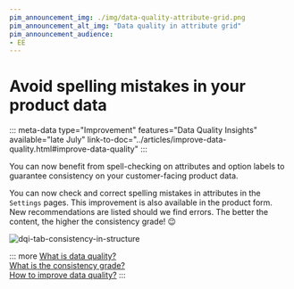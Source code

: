 ```yaml
---
pim_announcement_img: ./img/data-quality-attribute-grid.png
pim_announcement_alt_img: "Data quality in attribute grid"
pim_announcement_audience:
- EE
---
```


# Avoid spelling mistakes in your product data
::: meta-data type="Improvement" features="Data Quality Insights" available="late July" link-to-doc="../articles/improve-data-quality.html#improve-data-quality"
:::

You can now benefit from spell-checking on attributes and option labels to guarantee consistency on your customer-facing product data.

You can now check and correct spelling mistakes in attributes in the `Settings` pages.
This improvement is also available in the product form. New recommendations are listed should we find errors. The better the content, the higher the consistency grade! :wink:


![dqi-tab-consistency-in-structure](../img/data-quality-spelling-option.png)

::: more
[What is data quality?](../articles/understand-data-quality.html)  
[What is the consistency grade?](../articles/understand-data-quality.html#how-is-consistency-calculated)  
[How to improve data quality?](../articles/improve-data-quality.html)
:::
